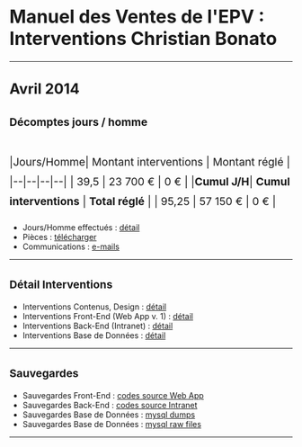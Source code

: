 <script src="https://code.jquery.com/jquery-3.2.1.min.js"></script>



<script>
  
  $(document).ready(function(){
$('a').attr('target','_blank');
// force PDF Files to open in new window
    $('a[href$=".pdf"]').attr('target', '_blank');
  });
  
  
  
 </script>




<style>
  
  h1 {
    margin-top: 3rem;
    font-size: 2rem;
}  


h2 {
    margin-top: 2rem;
    font-size: 1.6rem;
} 

  
h3 {
    margin-top: 2rem;
    font-size: 1.2rem;
} 


p{
  margin-top: 2.6rem;
  font-size:1.2rem;
  line-height: 2.2rem;
  }


#header_wrap{
display:none;
}

#main_content_wrap{
padding-bottom: 6rem;
}

#footer_wrap{
#footer_wrap
}


</style>

# Manuel des Ventes de l'EPV : Interventions Christian Bonato

---

## **Avril 2014**  


### Décomptes jours / homme

|Jours/Homme| Montant interventions | Montant réglé |
|--|--|--|--|
| 39,5 | 23 700 € | 0 € |
|**Cumul J/H**| **Cumul interventions** | **Total réglé** |
| 95,25 | 57 150 € | 0 € |


 - Jours/Homme effectués : [détail](https://docs.google.com/spreadsheets/d/1KixK5mX9GwiczcoHvZs41qNYuXUVKQY-yVzJ2AQ2LT8/edit#gid=1297054198)
 - Pièces : [télécharger](https://drive.google.com/file/d/1eVXWFJwpGr8uWVKbF8dWPqe_LDWbMXk1/view?usp=sharing)
 - Communications : [e-mails](http://ns367573.ovh.net/castle_intranet/utilities/emails_by_category/2014-04)
 
---

### Détail Interventions

- Interventions Contenus, Design : [détail](http://ns367573.ovh.net/castle_intranet/utilities/reorganiser/design/2014-04)  
 - Interventions Front-End  (Web App v. 1) : [détail](http://ns367573.ovh.net/castle_intranet/utilities/reorganiser/web_app_v1/2014-04)
 - Interventions Back-End (Intranet) : [détail](http://ns367573.ovh.net/castle_intranet/utilities/reorganiser/intranet/2014-04)
 - Interventions Base de Données : [détail](http://ns367573.ovh.net/castle_intranet/utilities/backend_counter_content/2014-04)

---

### Sauvegardes

 - Sauvegardes Front-End : [codes source Web App](http://ns367573.ovh.net/castle_intranet/utilities/list_webapp_backups/web_app/2014-04)
 - Sauvegardes Back-End : [codes source Intranet](http://ns367573.ovh.net/castle_intranet/utilities/list_webapp_backups/intranet/2014-04)
 - Sauvegardes Base de Données : [mysql dumps](http://ns367573.ovh.net/castle_intranet/utilities/list_webapp_backups/mysql_dumps/2014-04)
 - Sauvegardes Base de Données : [mysql raw files](http://ns367573.ovh.net/castle_intranet/utilities/list_webapp_backups/mysql_raws/2014-04)

---

